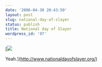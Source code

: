 ```yaml
---
date: '2006-04-30 20:43:50'
layout: post
slug: national-day-of-slayer
status: publish
title: National day of Slayer
wordpress_id: '97'
---
```


[![](http://www.phfactor.net/wp-pics/national_day_of_slayer_header-wp.jpg)

Yeah.](http://www.nationaldayofslayer.org/)

